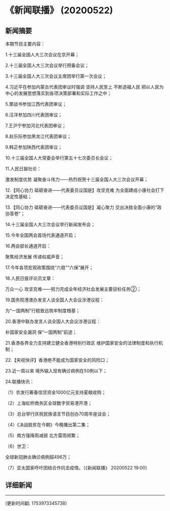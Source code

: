 # 《新闻联播》 (20200522)

## 新闻摘要

本期节目主要内容：

1.十三届全国人大三次会议在京开幕；

2.十三届全国人大三次会议举行预备会议；

3.十三届全国人大三次会议主席团举行第一次会议；

4.习近平在参加内蒙古代表团审议时强调 坚持人民至上 不断造福人民 把以人民为中心的发展思想落实到各项决策部署和实际工作之中；

5.栗战书参加江西代表团审议；

6.汪洋参加四川代表团审议；

7.王沪宁参加河北代表团审议；

8.赵乐际参加黑龙江代表团审议；

9.韩正参加陕西代表团审议；

10.十三届全国人大常委会举行第五十七次委员长会议；

11.人民日报社论：

激发制度优势 凝聚奋斗伟力——热烈祝贺十三届全国人大三次会议开幕；

12.【同心协力 砥砺奋进——代表委员议国是】攻坚克难 为全面建成小康社会打下决定性基础；

13.【同心协力 砥砺奋进——代表委员议国是】凝心聚力 交出决胜全面小康的“政协答卷”；

14.十三届全国人大三次会议举行新闻发布会；

15.今年全国两会首场代表通道开启；

16.两会部长通道开启：

聚焦经济发展 传递权威声音；

17.今年各项宏观政策围绕“六稳”“六保”展开；

18.人民日报评论员文章：

万众一心 攻坚克难——努力完成全年经济社会发展主要目标任务②；

19.国务院港澳办发言人谈全国人大会议涉港议程：

为“一国两制”行稳致远筑牢制度根基；

20.香港中联办发言人谈全国人大会议涉港议程：

补国家安全漏洞 保“一国两制”前途；

21.香港各界全力支持建立健全香港特别行政区 维护国家安全的法律制度和执行机制；

22.【央视快评】香港绝不能成为国家安全的风险口；

23.近一周以来 境外输入现有确诊病例在50例以下；

24.联播快讯：

（1）农发行筹备信贷资金1000亿元支持夏粮收购；

（2）上海虹桥商务区全球数字贸易港开港；

（3）总台举行庆祝民族语言节目创办70周年座谈会；

（4）《决战脱贫在今朝》今晚播出第二集；

（5）南方强降雨减弱 北方雷雨频繁；

（6）世卫：

全球新冠肺炎确诊病例超496万；

（7）亚太国家呼吁团结合作抗击疫情。（《新闻联播》 20200522 19:00）

## 详细新闻

---

(更新时间戳: 1753973345738)

